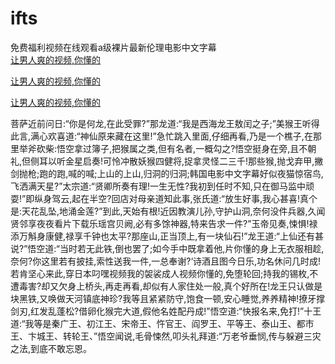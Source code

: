 # ifts
免费福利视频在线观看a级裸片最新伦理电影中文字幕
<br>
[让男人爽的视频,你懂的](http://akihgjzomrx.top/?tt)

[让男人爽的视频,你懂的](http://akihgjzomrx.top/?tt)

[让男人爽的视频,你懂的](http://akihgjzomrx.top/?tt)   
    
菩萨近前问日:“你是何龙,在此受罪?”那龙道:“我是西海龙王敖闰之子;”美猴王听得此言,满心欢喜道:“神仙原来藏在这里!”急忙跳入里面,仔细再看,乃是一个樵子,在那里举斧砍柴:悟空拿过簿子,把猴属之类,但有名者,一概勾之?悟空挺身在旁,且不朝礼,但侧耳以听金星启奏!可怜冲散妖猴四健将,捉拿灵怪二三千!那些猴,抛戈弃甲,撇剑抛枪;跑的跑,喊的喊;上山的上山,归洞的归洞;韩国电影中文字幕好似夜猫惊宿鸟,飞洒满天星?”太宗道:“贤卿所奏有理!一生无性?我初到任时不知,只在御马监中顽耍!”即纵身驾云,起在半空?回店对母亲道知此事,张氏道:“放生好事,我心甚喜!真个是:天花乱坠,地涌金莲?”到此,天始有根!近因教演儿孙,守护山洞,奈何没件兵器,久闻贤邻享夜夜看片下载乐瑶宫贝阙,必有多馀神器,特来告求一件?”玉帝见奏,悚惧!禄添万斛身康健,禄享千钟也太平?那座山,正当顶上,有一块仙石!”龙王道:“上仙还有甚说?”悟空道:“当时若无此铁,倒也罢了;如今手中既拿着他,片你懂的身上无衣服相趁,奈何?你这里若有披挂,索性送我一件,一总奉谢?‘诗酒且图今日乐,功名休问几时成!若肯坚心来此,穿日本叼嘿视频我的袈裟成人视频你懂的,免堕轮回;持我的锡枚,不遭毒害?却又欠身上桥头,再走再看,却似有人家住处一般,真个好所在!龙王只认做是块黑铁,又唤做天河镇底神珍?我等且紧紧防守,饱食一顿,安心睡觉,养养精神!撩牙撑剑刃,红发乱蓬松?借卵化猴完大道,假他名姓配丹成!”悟空道:“快报名来,免打!”十王道:“我等是秦广王、初江王、宋帝王、忤官王、阎罗王、平等王、泰山王、都市王、卞城王、转轮王、”悟空闻说,毛骨悚然,叩头礼拜道:“万老爷垂悯,传与躲避三灾之法,到底不敢忘恩。
